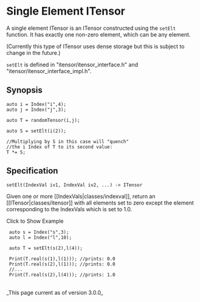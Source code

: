 # Single Element ITensor

A single element ITensor is an ITensor constructed using the `setElt` function.
It has exactly one non-zero element, which can be any element.

(Currently this type of ITensor uses dense storage but this is subject to change in the future.)

`setElt` is defined in "itensor/itensor_interface.h" and "itensor/itensor_interface_impl.h".

## Synopsis

    auto i = Index("i",4);
    auto j = Index("j",3);

    auto T = randomTensor(i,j);

    auto S = setElt(i(2));

    //Multiplying by S in this case will "quench"
    //the i Index of T to its second value:
    T *= S;

## Specification

`setElt(IndexVal iv1, IndexVal iv2, ...) -> ITensor`

Given one or more [[IndexVals|classes/indexval]], return an [[ITensor|classes/itensor]] with all elements set to zero
except the element corresponding to the IndexVals which is set to 1.0.

<div class="example_clicker">Click to Show Example</div>

     auto s = Index("s",3);
     auto l = Index("l",10);

     auto T = setElt(s(2),l(4));

     Print(T.real(s(1),l(1))); //prints: 0.0
     Print(T.real(s(2),l(1))); //prints: 0.0
     //...
     Print(T.real(s(2),l(4))); //prints: 1.0

<br/>
_This page current as of version 3.0.0_
